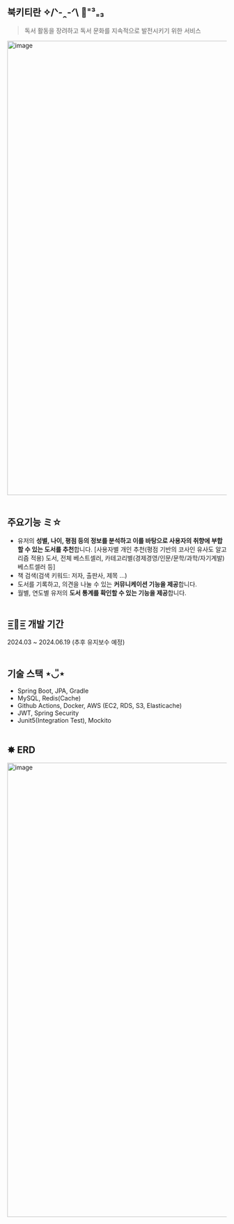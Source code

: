 ## 북키티란 ✧/ᐠ-ꞈ-ᐟ\ 💓⁼³₌₃
> 독서 활동을 장려하고 독서 문화를 지속적으로 발전시키기 위한 서비스

<img width="1044" alt="image" src="https://github.com/user-attachments/assets/97b1c0c0-f2cc-4b59-abc0-5c2404b2eee1">
<br><br>

## 주요기능 ミ☆
- 유저의 **성별, 나이, 평점 등의 정보를 분석하고 이를 바탕으로 사용자의 취향에 부합할 수 있는 도서를 추천**합니다. 
[사용자별 개인 추천(평점 기반의 코사인 유사도 알고리즘 적용) 도서, 전체 베스트셀러, 카테고리별(경제경영/인문/문학/과학/자기계발) 베스트셀러 등]
- 책 검색(검색 키워드: 저자, 출판사, 제목 ...)
- 도서를 기록하고, 의견을 나눌 수 있는 **커뮤니케이션 기능을 제공**합니다. 
- 월별, 연도별 유저의 **도서 통계를 확인할 수 있는 기능을 제공**합니다. 
<br><br>
## =͟͟͞͞🏃=͟͟͞͞   개발 기간 
2024.03 ~ 2024.06.19 (추후 유지보수 예정) 
<br><br>
##  기술 스택 ⋆◡̎⋆
- Spring Boot, JPA, Gradle 
- MySQL, Redis(Cache)
- Github Actions, Docker, AWS (EC2, RDS, S3, Elasticache) 
- JWT, Spring Security
- Junit5(Integration Test), Mockito 
<br><br>
##  ✸ ERD
<img width="1044" alt="image" src="https://github.com/user-attachments/assets/c74d36d6-eeac-4520-92cb-45a0b9ccd2f1">



